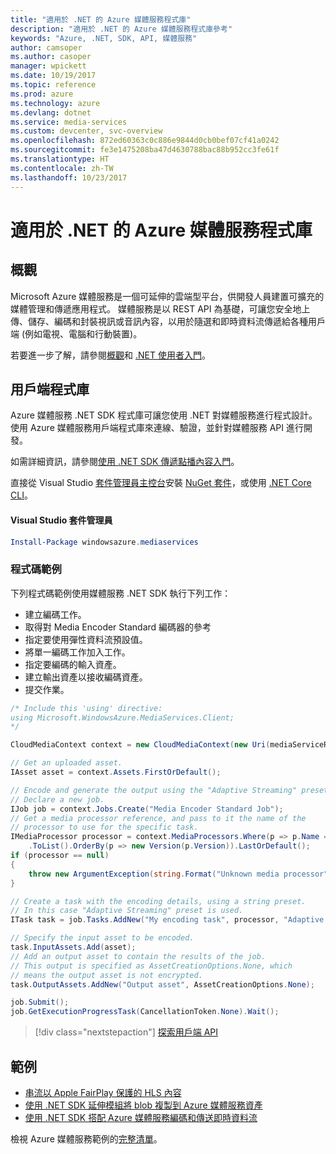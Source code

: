 ```yaml
---
title: "適用於 .NET 的 Azure 媒體服務程式庫"
description: "適用於 .NET 的 Azure 媒體服務程式庫參考"
keywords: "Azure, .NET, SDK, API, 媒體服務"
author: camsoper
ms.author: casoper
manager: wpickett
ms.date: 10/19/2017
ms.topic: reference
ms.prod: azure
ms.technology: azure
ms.devlang: dotnet
ms.service: media-services
ms.custom: devcenter, svc-overview
ms.openlocfilehash: 872ed60363c0c886e9844d0cb0bef07cf41a0242
ms.sourcegitcommit: fe3e1475208ba47d4630788bac88b952cc3fe61f
ms.translationtype: HT
ms.contentlocale: zh-TW
ms.lasthandoff: 10/23/2017
---
```

# <a name="azure-media-services-libraries-for-net"></a>適用於 .NET 的 Azure 媒體服務程式庫

## <a name="overview"></a>概觀

Microsoft Azure 媒體服務是一個可延伸的雲端型平台，供開發人員建置可擴充的媒體管理和傳遞應用程式。 媒體服務是以 REST API 為基礎，可讓您安全地上傳、儲存、編碼和封裝視訊或音訊內容，以用於隨選和即時資料流傳遞給各種用戶端 (例如電視、電腦和行動裝置)。 

若要進一步了解，請參閱[概觀](/azure/media-services/media-services-overview)和 [.NET 使用者入門](/azure/media-services/media-services-dotnet-how-to-use)。 

## <a name="client-library"></a>用戶端程式庫

Azure 媒體服務 .NET SDK 程式庫可讓您使用 .NET 對媒體服務進行程式設計。 使用 Azure 媒體服務用戶端程式庫來連線、驗證，並針對媒體服務 API 進行開發。  

如需詳細資訊，請參閱[使用 .NET SDK 傳遞點播內容入門](/azure/media-services/media-services-dotnet-get-started)。

直接從 Visual Studio [套件管理員主控台][PackageManager]安裝 [NuGet 套件](https://www.nuget.org/packages/windowsazure.mediaservices)，或使用 [.NET Core CLI][DotNetCLI]。

#### <a name="visual-studio-package-manager"></a>Visual Studio 套件管理員

```powershell
Install-Package windowsazure.mediaservices
```

### <a name="code-example"></a>程式碼範例

下列程式碼範例使用媒體服務 .NET SDK 執行下列工作：

- 建立編碼工作。
- 取得對 Media Encoder Standard 編碼器的參考
- 指定要使用彈性資料流預設值。
- 將單一編碼工作加入工作。
- 指定要編碼的輸入資產。
- 建立輸出資產以接收編碼資產。
- 提交作業。


```csharp
/* Include this 'using' directive:
using Microsoft.WindowsAzure.MediaServices.Client;
*/

CloudMediaContext context = new CloudMediaContext(new Uri(mediaServiceRESTAPIEndpoint), tokenProvider);

// Get an uploaded asset.
IAsset asset = context.Assets.FirstOrDefault();

// Encode and generate the output using the "Adaptive Streaming" preset.
// Declare a new job.
IJob job = context.Jobs.Create("Media Encoder Standard Job");
// Get a media processor reference, and pass to it the name of the 
// processor to use for the specific task.
IMediaProcessor processor = context.MediaProcessors.Where(p => p.Name == mediaProcessorName)
    .ToList().OrderBy(p => new Version(p.Version)).LastOrDefault();
if (processor == null) 
{
    throw new ArgumentException(string.Format("Unknown media processor", mediaProcessorName));
}

// Create a task with the encoding details, using a string preset.
// In this case "Adaptive Streaming" preset is used.
ITask task = job.Tasks.AddNew("My encoding task", processor, "Adaptive Streaming", TaskOptions.None);

// Specify the input asset to be encoded.
task.InputAssets.Add(asset);
// Add an output asset to contain the results of the job. 
// This output is specified as AssetCreationOptions.None, which 
// means the output asset is not encrypted. 
task.OutputAssets.AddNew("Output asset", AssetCreationOptions.None);

job.Submit();
job.GetExecutionProgressTask(CancellationToken.None).Wait();
```

> [!div class="nextstepaction"]
> [探索用戶端 API](/dotnet/api/overview/azure/mediaservices/client)

## <a name="samples"></a>範例

- [串流以 Apple FairPlay 保護的 HLS 內容](https://azure.microsoft.com/resources/samples/media-services-dotnet-dynamic-encryption-with-fairplay/)
- [使用 .NET SDK 延伸模組將 blob 複製到 Azure 媒體服務資產](https://azure.microsoft.com/resources/samples/media-services-dotnet-copy-blob-into-asset/)
- [使用 .NET SDK 搭配 Azure 媒體服務編碼和傳送即時資料流](https://azure.microsoft.com/resources/samples/media-services-dotnet-encode-live-stream-with-ams-clear/)

檢視 Azure 媒體服務範例的[完整清單](https://azure.microsoft.com/resources/samples/?platform=dotnet&service=media-services)。


[PackageManager]: https://docs.microsoft.com/nuget/tools/package-manager-console
[DotNetCLI]: https://docs.microsoft.com/dotnet/core/tools/dotnet-add-package
